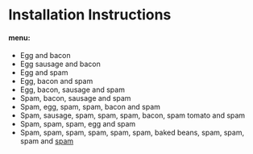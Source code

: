 # Installation Instructions
#### menu:
* Egg and bacon
* Egg sausage and bacon
* Egg and spam
* Egg, bacon and spam
* Egg, bacon, sausage and spam
* Spam, bacon, sausage and spam
* Spam, egg, spam, spam, bacon and spam
* Spam, sausage, spam, spam, spam, bacon, spam tomato and spam
* Spam, spam, spam, egg and spam
* Spam, spam, spam, spam, spam, spam, baked beans, spam, spam, spam and [spam](https://www.youtube.com/watch?v=_bW4vEo1F4E) 
